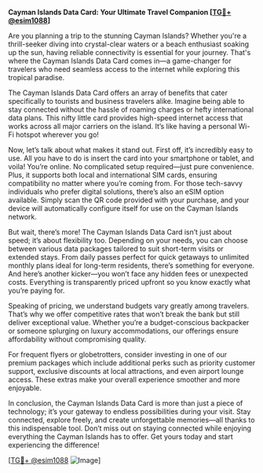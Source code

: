 **Cayman Islands Data Card: Your Ultimate Travel Companion [[TG💪+ @esim1088](https://t.me/s/esim1088)]**

Are you planning a trip to the stunning Cayman Islands? Whether you're a thrill-seeker diving into crystal-clear waters or a beach enthusiast soaking up the sun, having reliable connectivity is essential for your journey. That's where the Cayman Islands Data Card comes in—a game-changer for travelers who need seamless access to the internet while exploring this tropical paradise.

The Cayman Islands Data Card offers an array of benefits that cater specifically to tourists and business travelers alike. Imagine being able to stay connected without the hassle of roaming charges or hefty international data plans. This nifty little card provides high-speed internet access that works across all major carriers on the island. It’s like having a personal Wi-Fi hotspot wherever you go!

Now, let’s talk about what makes it stand out. First off, it’s incredibly easy to use. All you have to do is insert the card into your smartphone or tablet, and voila! You’re online. No complicated setup required—just pure convenience. Plus, it supports both local and international SIM cards, ensuring compatibility no matter where you’re coming from. For those tech-savvy individuals who prefer digital solutions, there’s also an eSIM option available. Simply scan the QR code provided with your purchase, and your device will automatically configure itself for use on the Cayman Islands network.

But wait, there’s more! The Cayman Islands Data Card isn’t just about speed; it’s about flexibility too. Depending on your needs, you can choose between various data packages tailored to suit short-term visits or extended stays. From daily passes perfect for quick getaways to unlimited monthly plans ideal for long-term residents, there’s something for everyone. And here’s another kicker—you won’t face any hidden fees or unexpected costs. Everything is transparently priced upfront so you know exactly what you’re paying for.

Speaking of pricing, we understand budgets vary greatly among travelers. That’s why we offer competitive rates that won’t break the bank but still deliver exceptional value. Whether you’re a budget-conscious backpacker or someone splurging on luxury accommodations, our offerings ensure affordability without compromising quality.

For frequent flyers or globetrotters, consider investing in one of our premium packages which include additional perks such as priority customer support, exclusive discounts at local attractions, and even airport lounge access. These extras make your overall experience smoother and more enjoyable.

In conclusion, the Cayman Islands Data Card is more than just a piece of technology; it’s your gateway to endless possibilities during your visit. Stay connected, explore freely, and create unforgettable memories—all thanks to this indispensable tool. Don’t miss out on staying connected while enjoying everything the Cayman Islands has to offer. Get yours today and start experiencing the difference!

[[TG💪+ @esim1088](https://t.me/s/esim1088) ![Image](https://i.postimg.cc/Y0z9fWf4/image.png)]